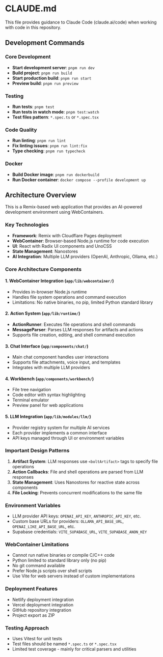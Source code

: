 # CLAUDE.md

This file provides guidance to Claude Code (claude.ai/code) when working with code in this repository.

## Development Commands

### Core Development
- **Start development server**: `pnpm run dev`
- **Build project**: `pnpm run build`
- **Start production build**: `pnpm run start`
- **Preview build**: `pnpm run preview`

### Testing
- **Run tests**: `pnpm test`
- **Run tests in watch mode**: `pnpm test:watch`
- **Test files pattern**: `*.spec.ts` or `*.spec.tsx`

### Code Quality
- **Run linting**: `pnpm run lint`
- **Fix linting issues**: `pnpm run lint:fix`
- **Type checking**: `pnpm run typecheck`

### Docker
- **Build Docker image**: `pnpm run dockerbuild`
- **Run Docker container**: `docker compose --profile development up`

## Architecture Overview

This is a Remix-based web application that provides an AI-powered development environment using WebContainers.

### Key Technologies
- **Framework**: Remix with Cloudflare Pages deployment
- **WebContainer**: Browser-based Node.js runtime for code execution
- **UI**: React with Radix UI components and UnoCSS
- **State Management**: Nanostores
- **AI Integration**: Multiple LLM providers (OpenAI, Anthropic, Ollama, etc.)

### Core Architecture Components

#### 1. WebContainer Integration (`app/lib/webcontainer/`)
- Provides in-browser Node.js runtime
- Handles file system operations and command execution
- Limitations: No native binaries, no pip, limited Python standard library

#### 2. Action System (`app/lib/runtime/`)
- **ActionRunner**: Executes file operations and shell commands
- **MessageParser**: Parses LLM responses for artifacts and actions
- Supports file creation, editing, and shell command execution

#### 3. Chat Interface (`app/components/chat/`)
- Main chat component handles user interactions
- Supports file attachments, voice input, and templates
- Integrates with multiple LLM providers

#### 4. Workbench (`app/components/workbench/`)
- File tree navigation
- Code editor with syntax highlighting
- Terminal emulator
- Preview panel for web applications

#### 5. LLM Integration (`app/lib/modules/llm/`)
- Provider registry system for multiple AI services
- Each provider implements a common interface
- API keys managed through UI or environment variables

### Important Design Patterns

1. **Artifact System**: LLM responses use `<boltArtifact>` tags to specify file operations
2. **Action Callbacks**: File and shell operations are parsed from LLM responses
3. **State Management**: Uses Nanostores for reactive state across components
4. **File Locking**: Prevents concurrent modifications to the same file

### Environment Variables
- LLM provider API keys: `OPENAI_API_KEY`, `ANTHROPIC_API_KEY`, etc.
- Custom base URLs for providers: `OLLAMA_API_BASE_URL`, `OPENAI_LIKE_API_BASE_URL`, etc.
- Supabase credentials: `VITE_SUPABASE_URL`, `VITE_SUPABASE_ANON_KEY`

### WebContainer Limitations
- Cannot run native binaries or compile C/C++ code
- Python limited to standard library only (no pip)
- No git command available
- Prefer Node.js scripts over shell scripts
- Use Vite for web servers instead of custom implementations

### Deployment Features
- Netlify deployment integration
- Vercel deployment integration
- GitHub repository integration
- Project export as ZIP

### Testing Approach
- Uses Vitest for unit tests
- Test files should be named `*.spec.ts` or `*.spec.tsx`
- Limited test coverage - mainly for critical parsers and utilities